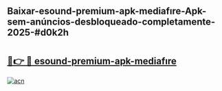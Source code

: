 ## Baixar-esound-premium-apk-mediafıre-Apk-sem-anúncios-desbloqueado-completamente-2025-#d0k2h

# <h2><a href="https://ainizakaria.my?title=esound-premium-apk-mediafıre&ref=22M">🔗👉 🔴 esound-premium-apk-mediafıre</a></h2>

[![acn](https://github.com/user-attachments/assets/0f9c940e-d8b0-45ae-aac7-cd30a18b3e1c)](https://ainizakaria.my?title=esound-premium-apk-mediafıre&ref=22M)

